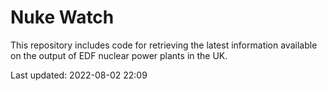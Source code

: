 # Nuke Watch

This repository includes code for retrieving the latest information available on the output of EDF nuclear power plants in the UK.

Last updated: 2022-08-02 22:09